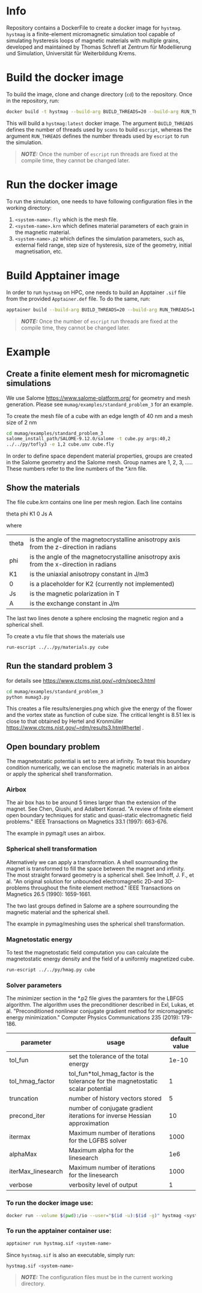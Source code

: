 # Info
Repository contains a DockerFile to create a docker image for `hystmag`. `hystmag` is a finite-element micromagnetic simulation tool capable of simulating hysteresis loops of magnetic materials with multiple grains, developed and maintained by Thomas Schrefl at Zentrum für Modellierung und Simulation, Universität für Weiterbildung Krems.

# Build the docker image
To build the image, clone and change directory (`cd`) to the repository. Once in the repository, run:
```bash
docker build -t hystmag --build-arg BUILD_THREADS=20 --build-arg RUN_THREADS=1 .
```
This will build a `hystmag:latest` docker image. The argument `BUILD_THREADS` defines the number of threads used by `scons` to build `escript`, whereas the argument `RUN_THREADS` defines the number threads used by `escript` to run the simulation.

>**_NOTE:_** Once the number of `escript` run threads are fixed at the compile time, they cannot be changed later.

# Run the docker image
To run the simulation, one needs to have following configuration files in the working directory:
1. `<system-name>.fly` which is the mesh file.
2. `<system-name>.krn` which defines material parameters of each grain in the magnetic material.
3. `<system-name>.p2` which defines the simulation parameters, such as, external field range, step size of hysteresis, size of the geometry, initial magnetisation, etc.

# Build Apptainer image
In order to run `hystmag` on HPC, one needs to build an Apptainer `.sif` file from the provided `Apptainer.def` file. To do the same, run:
```bash
apptainer build --build-arg BUILD_THREADS=20 --build-arg RUN_THREADS=1 hystmag.sif Apptainer.def
```
>**_NOTE:_** Once the number of `escript` run threads are fixed at the compile time, they cannot be changed later.

# Example

## Create a finite element mesh for micromagnetic simulations

We use Salome https://www.salome-platform.org/ for geometry and mesh generation.
Please see `mumag/examples/standard_problem_3` for an example.

To create the mesh file of a cube with an edge length of 40 nm and a mesh size of 2 nm
```bash
cd mumag/examples/standard_problem_3
salome_install_path/SALOME-9.12.0/salome -t cube.py args:40,2
../../py/tofly3 -e 1,2 cube.unv cube.fly
```

In order to define space dependent material properties, groups are created in the Salome geometry and the Salome mesh. Group names are 1, 2, 3, .....
These numbers refer to the line numbers of the *.krn file.

## Show the materials

The file cube.krn contains one line per mesh region.
Each line contains

theta phi K1 0 Js A

where

|    |    |
| -------- | ----------- |
| theta | is the angle of the magnetocrystalline anisotropy axis from the z-direction in radians |
| phi | is the angle of the magnetocrystalline anisotropy axis from the x-direction in radians |
| K1 | is the uniaxial anisotropy constant in J/m3 | 
| 0  | is a placeholder for K2 (currently not implemented) |  
| Js | is the magnetic polarization in T | 
| A  | is the exchange constant in J/m  |

The last two lines denote a sphere enclosing the magnetic region and a spherical shell. 

To create a vtu file that shows the materials use   
```bash
run-escript ../../py/materials.py cube
```

## Run the standard problem 3

for details see https://www.ctcms.nist.gov/~rdm/spec3.html

```bash
cd mumag/examples/standard_problem_3
python mumag3.py
```

This creates a file results/energies.png which give the energy of the flower and the vortex state as function of cube size. The critical lenght is 8.51 lex is close to that obtained by Hertel and Kronmüller https://www.ctcms.nist.gov/~rdm/results3.html#hertel .

## Open boundary problem

The magnetostatic potential is set to zero at infinity. To treat this boundary condition numerically, we can enclose the magnetic materials in an airbox or apply the spherical shell transformation.

### Airbox

The air box has to be around 5 times larger than the extension of the magnet. See
Chen, Qiushi, and Adalbert Konrad. "A review of finite element open boundary techniques for static and quasi-static electromagnetic field problems." IEEE Transactions on Magnetics 33.1 (1997): 663-676.

The example in pymag/t uses an airbox.

### Spherical shell transformation

Alternatively we can apply a transformation. A shell sourrounding the magnet is transformed to fill the space between the magnet and infinity. The most straight forward geometry is a spherical shell. See
Imhoff, J. F., et al. "An original solution for unbounded electromagnetic 2D-and 3D-problems throughout the finite element method." IEEE Transactions on Magnetics 26.5 (1990): 1659-1661.  

The two last groups defined in Salome are a sphere sourrounding the magnetic material and the spherical shell.

The example in pymag/meshing uses the spherical shell transformation.

### Magnetostatic energy

To test the magnetostatic field computation you can calculate the magnetostatic energy density and the field of a uniformly magnetized cube.

```bash
run-escript ../../py/hmag.py cube
```

### Solver parameters

The minimizer section in the *.p2 file gives the paramters for the LBFGS algorithm. The algorithm uses the preconditioner described in
Exl, Lukas, et al. "Preconditioned nonlinear conjugate gradient method for micromagnetic energy minimization." Computer Physics Communications 235 (2019): 179-186.

| parameter |  usage  | default value |
| --------- | ------- | ------------- |
| tol_fun | set the tolerance of the total energy | 1e-10 |
| tol_hmag_factor | tol_fun\*tol_hmag_factor is the tolerance for the magnetostatic scalar potential | 1 |
| truncation | number of history vectors stored | 5 | 
| precond_iter | number of conjugate gradient iterations for inverse Hessian approximation | 10 |  
| itermax | Maximum number of iterations for the LGFBS solver | 1000 |
| alphaMax | Maximum alpha for the linesearch | 1e6 |
| iterMax_linesearch | Maximum number of iterations for the linesearch | 1000 |
| verbose  | verbosity level of output  | 1 |



###  To run the docker image use:

```bash
docker run --volume $(pwd):/io --user="$(id -u):$(id -g)" hystmag <system-name>
```

###  To run the apptainer container use:

```bash
apptainer run hystmag.sif <system-name>
```
Since `hystmag.sif` is also an executable, simply run:

```bash
hystmag.sif <system-name>
```
>**_NOTE:_** The configuration files must be in the current working directory.
